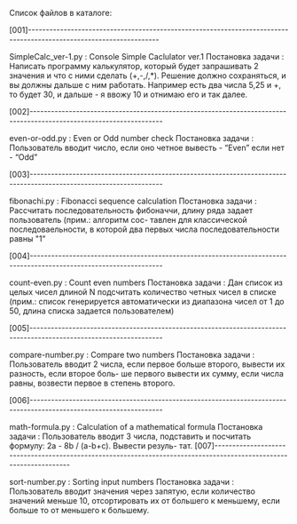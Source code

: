 Список файлов в каталоге:

[001]-------------------------------------------------------------------------------------------------------------------

SimpleCalc_ver-1.py		: Console Simple Caclulator ver.1
Постановка задачи		: Написать программу калькулятор, который будет запрашивать 2 значения и что с ними сделать
						  (+,-,/,*). Решение должно сохраняться, и вы должны дальше с ним работать. Например есть два
						  числа 5,25 и +, то будет 30, и дальше - я ввожу 10 и отнимаю его и так далее.

[002]-------------------------------------------------------------------------------------------------------------------

even-or-odd.py			: Even or Odd number check
Постановка задачи		: Пользователь вводит число, если оно четное вывесть - “Even” если нет - “Odd”

[003]-------------------------------------------------------------------------------------------------------------------

fibonachi.py			: Fibonacci sequence calculation
Постановка задачи		: Рассчитать последовательность фибоначчи, длину ряда задает пользователь (прим.: алгоритм сос-
						  тавлен для классической последоваельности, в которой два первых числа последовательности равны "1"

[004]-------------------------------------------------------------------------------------------------------------------

count-even.py			: Count even numbers
Постановка задачи		: Дан список из целых чисел длиной N подсчитать количество четных чисел в списке (прим.: список
					  	  генерируется автоматически из диапазона чисел от 1 до 50, длина списка задается пользователем)

[005]-------------------------------------------------------------------------------------------------------------------

compare-number.py		: Compare two numbers
Постановка задачи		: Пользователь вводит 2 числа, если первое больше второго, вывести их разность, если второе боль-
						  ше первого вывести их сумму, если числа равны, возвести первое в степень второго.

[006]-------------------------------------------------------------------------------------------------------------------

math-formula.py 		: Calculation of a mathematical formula
Постановка задачи   	: Пользователь вводит 3 числа, подставить и посчитать формулу: 2a - 8b / (a-b+c). Вывести резуль-
						  тат.
[007]-------------------------------------------------------------------------------------------------------------------

sort-number.py			: Sorting input numbers
Постановка задачи   	: Пользователь вводит значения через запятую, если количество значений меньше 10, отсортировать
						  их от большего к меньшему, если больше то от меньшего к большему.